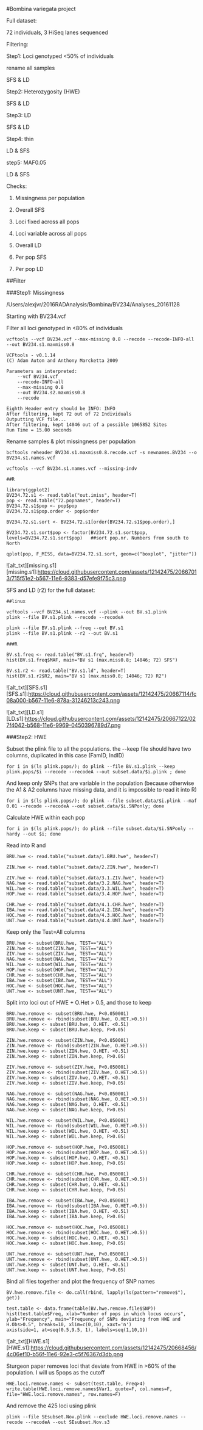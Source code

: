 #Bombina variegata project  

Full dataset:

72 individuals, 3 HiSeq lanes sequenced

Filtering: 

Step1: Loci genotyped <50% of individuals

rename all samples

SFS & LD

Step2: Heterozygosity (HWE)

SFS & LD

Step3: LD

SFS & LD

Step4: thin 

LD & SFS

step5: MAF0.05

LD & SFS

Checks:  
 
 1. Missingness per population
 
 2. Overall SFS
 
 3. Loci fixed across all pops
 
 4. Loci variable across all pops
 
 5. Overall LD
 
 6. Per pop SFS
 
 7. Per pop LD
 
##Filter

###Step1: Missingness

/Users/alexjvr/2016RADAnalysis/Bombina/BV234/Analyses_20161128

Starting with BV234.vcf

Filter all loci genotyped in <80% of individuals
```
vcftools --vcf BV234.vcf --max-missing 0.8 --recode --recode-INFO-all --out BV234.s1.maxmiss0.8

VCFtools - v0.1.14
(C) Adam Auton and Anthony Marcketta 2009

Parameters as interpreted:
	--vcf BV234.vcf
	--recode-INFO-all
	--max-missing 0.8
	--out BV234.s2.maxmiss0.8
	--recode

Eighth Header entry should be INFO: INFO    
After filtering, kept 72 out of 72 Individuals
Outputting VCF file...
After filtering, kept 14046 out of a possible 1065852 Sites
Run Time = 15.00 seconds

```

Rename samples & plot missingness per population
```
bcftools reheader BV234.s1.maxmiss0.8.recode.vcf -s newnames.BV234 --o BV234.s1.names.vcf

vcftools --vcf BV234.s1.names.vcf --missing-indv

##R

library(ggplot2)
BV234.72.s1 <- read.table("out.imiss", header=T)
pop <- read.table("72.popnames", header=T)
BV234.72.s1$pop <- pop$pop
BV234.72.s1$pop.order <- pop$order

BV234.72.s1.sort <- BV234.72.s1[order(BV234.72.s1$pop.order),]

BV234.72.s1.sort$pop <- factor(BV234.72.s1.sort$pop, levels=BV234.72.s1.sort$pop)   ##sort pop.nr. Numbers from south to North

qplot(pop, F_MISS, data=BV234.72.s1.sort, geom=c("boxplot", "jitter"))
```

![alt_txt][missing.s1]
[missing.s1]:https://cloud.githubusercontent.com/assets/12142475/20667013/715f51e2-b567-11e6-9383-d57efe9f75c3.png


SFS and LD (r2) for the full dataset:
```
##linux

vcftools --vcf BV234.s1.names.vcf --plink --out BV.s1.plink
plink --file BV.s1.plink --recode --recodeA

plink --file BV.s1.plink --freq --out BV.s1
plink --file BV.s1.plink --r2 --out BV.s1

###R

BV.s1.freq <- read.table("BV.s1.frq", header=T)
hist(BV.s1.freq$MAF, main="BV s1 (max.miss0.8; 14046; 72) SFS")

BV.s1.r2 <- read.table("BV.s1.ld", header=T)
hist(BV.s1.r2$R2, main="BV s1 (max.miss0.8; 14046; 72) R2")

```


![alt_txt][SFS.s1]
[SFS.s1]:https://cloud.githubusercontent.com/assets/12142475/20667114/fc08a000-b567-11e6-878a-31246213c243.png

![alt_txt][LD.s1]
[LD.s1]:https://cloud.githubusercontent.com/assets/12142475/20667122/027f4042-b568-11e6-9969-0450396789d7.png


###Step2: HWE

Subset the plink file to all the populations. the --keep file should have two columns, duplicated in this case (FamID, IndID)

```
for i in $(ls plink.pops/); do plink --file BV.s1.plink --keep plink.pops/$i --recode --recodeA --out subset.data/$i.plink ; done
```

And keep only SNPs that are variable in the population (because otherwise the A1 & A2 columns have missing data, and it is impossible to read it into R)
```
for i in $(ls plink.pops/); do plink --file subset.data/$i.plink --maf 0.01 --recode --recodeA --out subset.data/$i.SNPonly; done
```

Calculate HWE within each pop
```
for i in $(ls plink.pops/); do plink --file subset.data/$i.SNPonly --hardy --out $i; done
```
Read into R and
```
BRU.hwe <- read.table("subset.data/1.BRU.hwe", header=T)

ZIN.hwe <- read.table("subset.data/2.ZIN.hwe", header=T)

ZIV.hwe <- read.table("subset.data/3.1.ZIV.hwe", header=T)
NAG.hwe <- read.table("subset.data/3.2.NAG.hwe", header=T)
WIL.hwe <- read.table("subset.data/3.3.WIL.hwe", header=T)
HOP.hwe <- read.table("subset.data/3.4.HOP.hwe", header=T)

CHR.hwe <- read.table("subset.data/4.1.CHR.hwe", header=T)
IBA.hwe <- read.table("subset.data/4.2.IBA.hwe", header=T)
HOC.hwe <- read.table("subset.data/4.3.HOC.hwe", header=T)
UNT.hwe <- read.table("subset.data/4.4.UNT.hwe", header=T)
```

Keep only the Test=All columns
```
BRU.hwe <- subset(BRU.hwe, TEST=="ALL")
ZIN.hwe <- subset(ZIN.hwe, TEST=="ALL")
ZIV.hwe <- subset(ZIV.hwe, TEST=="ALL")
NAG.hwe <- subset(NAG.hwe, TEST=="ALL")
WIL.hwe <- subset(WIL.hwe, TEST=="ALL")
HOP.hwe <- subset(HOP.hwe, TEST=="ALL")
CHR.hwe <- subset(CHR.hwe, TEST=="ALL")
IBA.hwe <- subset(IBA.hwe, TEST=="ALL")
HOC.hwe <- subset(HOC.hwe, TEST=="ALL")
UNT.hwe <- subset(UNT.hwe, TEST=="ALL")
```

Split into loci out of HWE + O.Het > 0.5, and those to keep
```
BRU.hwe.remove <- subset(BRU.hwe, P<0.050001)
BRU.hwe.remove <- rbind(subset(BRU.hwe, O.HET.>0.5))
BRU.hwe.keep <- subset(BRU.hwe, O.HET. <0.51)
BRU.hwe.keep <- subset(BRU.hwe.keep, P>0.05)

ZIN.hwe.remove <- subset(ZIN.hwe, P<0.050001)
ZIN.hwe.remove <- rbind(subset(ZIN.hwe, O.HET.>0.5))
ZIN.hwe.keep <- subset(ZIN.hwe, O.HET. <0.51)
ZIN.hwe.keep <- subset(ZIN.hwe.keep, P>0.05)

ZIV.hwe.remove <- subset(ZIV.hwe, P<0.050001)
ZIV.hwe.remove <- rbind(subset(ZIV.hwe, O.HET.>0.5))
ZIV.hwe.keep <- subset(ZIV.hwe, O.HET. <0.51)
ZIV.hwe.keep <- subset(ZIV.hwe.keep, P>0.05)

NAG.hwe.remove <- subset(NAG.hwe, P<0.050001)
NAG.hwe.remove <- rbind(subset(NAG.hwe, O.HET.>0.5))
NAG.hwe.keep <- subset(NAG.hwe, O.HET. <0.51)
NAG.hwe.keep <- subset(NAG.hwe.keep, P>0.05)

WIL.hwe.remove <- subset(WIL.hwe, P<0.050001)
WIL.hwe.remove <- rbind(subset(WIL.hwe, O.HET.>0.5))
WIL.hwe.keep <- subset(WIL.hwe, O.HET. <0.51)
WIL.hwe.keep <- subset(WIL.hwe.keep, P>0.05)

HOP.hwe.remove <- subset(HOP.hwe, P<0.050001)
HOP.hwe.remove <- rbind(subset(HOP.hwe, O.HET.>0.5))
HOP.hwe.keep <- subset(HOP.hwe, O.HET. <0.51)
HOP.hwe.keep <- subset(HOP.hwe.keep, P>0.05)

CHR.hwe.remove <- subset(CHR.hwe, P<0.050001)
CHR.hwe.remove <- rbind(subset(CHR.hwe, O.HET.>0.5))
CHR.hwe.keep <- subset(CHR.hwe, O.HET. <0.51)
CHR.hwe.keep <- subset(CHR.hwe.keep, P>0.05)

IBA.hwe.remove <- subset(IBA.hwe, P<0.050001)
IBA.hwe.remove <- rbind(subset(IBA.hwe, O.HET.>0.5))
IBA.hwe.keep <- subset(IBA.hwe, O.HET. <0.51)
IBA.hwe.keep <- subset(IBA.hwe.keep, P>0.05)

HOC.hwe.remove <- subset(HOC.hwe, P<0.050001)
HOC.hwe.remove <- rbind(subset(HOC.hwe, O.HET.>0.5))
HOC.hwe.keep <- subset(HOC.hwe, O.HET. <0.51)
HOC.hwe.keep <- subset(HOC.hwe.keep, P>0.05)

UNT.hwe.remove <- subset(UNT.hwe, P<0.050001)
UNT.hwe.remove <- rbind(subset(UNT.hwe, O.HET.>0.5))
UNT.hwe.keep <- subset(UNT.hwe, O.HET. <0.51)
UNT.hwe.keep <- subset(UNT.hwe.keep, P>0.05)

```


Bind all files together and plot the frequency of SNP names
```
BV.hwe.remove.file <- do.call(rbind, lapply(ls(pattern="remove$"), get))

test.table <- data.frame(table(BV.hwe.remove.file$SNP))
hist(test.table$Freq, xlab="Number of pops in which locus occurs", ylab="Frequency", main="Frequency of SNPs deviating from HWE and H.Obs>0.5", breaks=10, xlim=c(0,10), xaxt='n')
axis(side=1, at=seq(0.5,9.5, 1), labels=seq(1,10,1))
```

![alt_txt][HWE.s1]
[HWE.s1]:https://cloud.githubusercontent.com/assets/12142475/20668456/4c06ef10-b56f-11e6-92e3-c5f76367d3db.png


Sturgeon paper removes loci that deviate from HWE in >60% of the population. I will us 5pops as the cutoff
```
HWE.loci.remove.names <- subset(test.table, Freq>4)
write.table(HWE.loci.remove.names$Var1, quote=F, col.names=F, file="HWE.loci.remove.names", row.names=F)
```

And remove the 425 loci using plink
```
plink --file SEsubset.Nov.plink --exclude HWE.loci.remove.names --recode --recodeA --out SEsubset.Nov.s3
```




